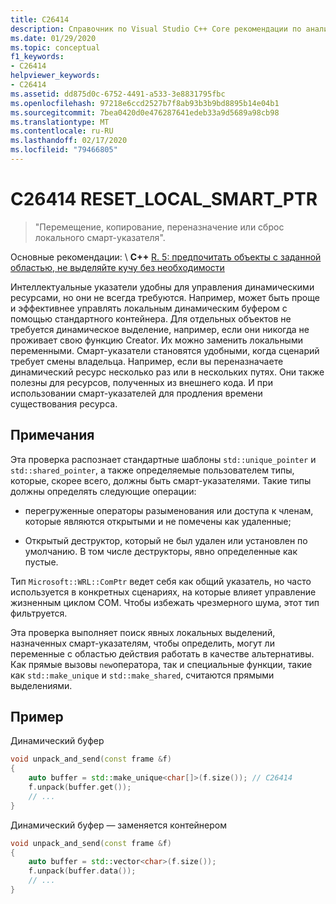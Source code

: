 ```yaml
---
title: C26414
description: Справочник по Visual Studio C++ Core рекомендации по анализу кода C26414.
ms.date: 01/29/2020
ms.topic: conceptual
f1_keywords:
- C26414
helpviewer_keywords:
- C26414
ms.assetid: dd875d0c-6752-4491-a533-3e8831795fbc
ms.openlocfilehash: 97218e6ccd2527b7f8ab93b3b9bd8895b14e04b1
ms.sourcegitcommit: 7bea0420d0e476287641edeb33a9d5689a98cb98
ms.translationtype: MT
ms.contentlocale: ru-RU
ms.lasthandoff: 02/17/2020
ms.locfileid: "79466805"
---
```

# <a name="c26414-reset_local_smart_ptr"></a>C26414 RESET_LOCAL_SMART_PTR

> "Перемещение, копирование, переназначение или сброс локального смарт-указателя".

Основные рекомендации: \ **C++**
[R. 5: предпочитать объекты с заданной областью, не выделяйте кучу без необходимости](https://isocpp.github.io/CppCoreGuidelines/CppCoreGuidelines#Rr-scoped)

Интеллектуальные указатели удобны для управления динамическими ресурсами, но они не всегда требуются. Например, может быть проще и эффективнее управлять локальным динамическим буфером с помощью стандартного контейнера. Для отдельных объектов не требуется динамическое выделение, например, если они никогда не проживает свою функцию Creator. Их можно заменить локальными переменными. Смарт-указатели становятся удобными, когда сценарий требует смены владельца. Например, если вы переназначаете динамический ресурс несколько раз или в нескольких путях. Они также полезны для ресурсов, полученных из внешнего кода. И при использовании смарт-указателей для продления времени существования ресурса.

## <a name="remarks"></a>Примечания

Эта проверка распознает стандартные шаблоны `std::unique_pointer` и `std::shared_pointer`, а также определяемые пользователем типы, которые, скорее всего, должны быть смарт-указателями. Такие типы должны определять следующие операции:

- перегруженные операторы разыменования или доступа к членам, которые являются открытыми и не помечены как удаленные;

- Открытый деструктор, который не был удален или установлен по умолчанию. В том числе деструкторы, явно определенные как пустые.

Тип `Microsoft::WRL::ComPtr` ведет себя как общий указатель, но часто используется в конкретных сценариях, на которые влияет управление жизненным циклом COM. Чтобы избежать чрезмерного шума, этот тип фильтруется.

Эта проверка выполняет поиск явных локальных выделений, назначенных смарт-указателям, чтобы определить, могут ли переменные с областью действия работать в качестве альтернативы. Как прямые вызовы `new`оператора, так и специальные функции, такие как `std::make_unique` и `std::make_shared`, считаются прямыми выделениями.

## <a name="example"></a>Пример

Динамический буфер

```cpp
void unpack_and_send(const frame &f)
{
    auto buffer = std::make_unique<char[]>(f.size()); // C26414
    f.unpack(buffer.get());
    // ...
}
```

Динамический буфер — заменяется контейнером

```cpp
void unpack_and_send(const frame &f)
{
    auto buffer = std::vector<char>(f.size());
    f.unpack(buffer.data());
    // ...
}
```
